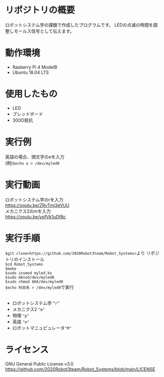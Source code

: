 # リポジトリの概要
ロボットシステム学の課題で作成したプログラムです。
LEDの点滅の時間を調整しモールス信号として伝えます。
# 動作環境
- Rasberry Pi 4 ModelB
- Ubuntu 18.04 LTS
# 使用したもの
- LED
- ブレッドボード
- 300Ω抵抗
# 実行例
英語の場合、頭文字のeを入力　<br>
(例)`$echo e > /dev/myled0`
# 実行動画
ロボットシステム学のrを入力　<br>
<https://youtu.be/ZRvTmj3eVUU><br>
メカニクス2のmを入力　<br>
<https://youtu.be/yqfVk1uDf8c>
# 実行手順
`$git clone<https://github.com/2020Robot3team/Robot_Systems>`より
リポジトリのインストール <br>
`$cd Robot_Systems `<br>
`$make`<br>
`$sudo insmod myled.ko `<br>
`$sudo mknod/dev/myled0 `<br>
`$sudo chmod 666/dev/myled0` <br>
`$echo 科目系 > /dev/myled0`で実行 <br>
    <br>
- ロボットシステム学 `”r”`
- メカニクス2 `"m"`
- 物理 `"p"`
- 英語 `"e"`
- ロボットマニュピュレータ`"M"`
# ライセンス
GNU General Public License v3.0
<https://github.com/2020Robot3team/Robot_Systems/blob/main/LICENSE>
